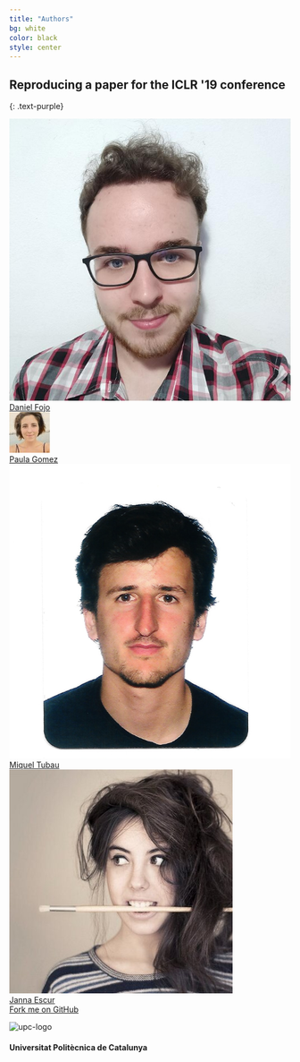```yaml
---
title: "Authors"
bg: white
color: black
style: center
---
```


## Reproducing a paper for the ICLR '19 conference
{: .text-purple}

<div class="author">
      <a href="https://www.linkedin.com/in/daniel-fojo/" target="_blank">
      <div class="authorphoto"><img src="./assets/authors/DanielFojo.jpg"></div>
      <div>Daniel Fojo</div>
      </a>
</div>
<div class="author">
    <a href="https://www.linkedin.com/in/paulagd-1995/" target="_blank">
      <div class="authorphoto"><img src="./assets/authors/paula.jpg"></div>
      <div>Paula Gomez</div>
    </a>
</div>
<div class="author">
    <a href="https://www.linkedin.com/in/miqueltubaupires/" target="_blank">
      <div class="authorphoto"><img src="./assets/authors/miki.png"></div>
      <div>Miquel Tubau</div>
    </a>
</div>
<div class="author">
    <a href="https://www.linkedin.com/in/janna-escur-i-gelabert-276b1212b/" target="_blank">
      <div class="authorphoto"><img src="./assets/authors/janna.jpeg"></div>
      <div>Janna Escur</div>
    </a>
</div>

<span id="forkongithub">
  <a href="{{ site.source_link }}" class="bg-blue">
    Fork me on GitHub
  </a>
</span>


![upc-logo](https://imatge.upc.edu/web/sites/default/files/UPC-SIMBOL-positiu-p3005%20%281%29.png)
#### Universitat Politècnica de Catalunya
